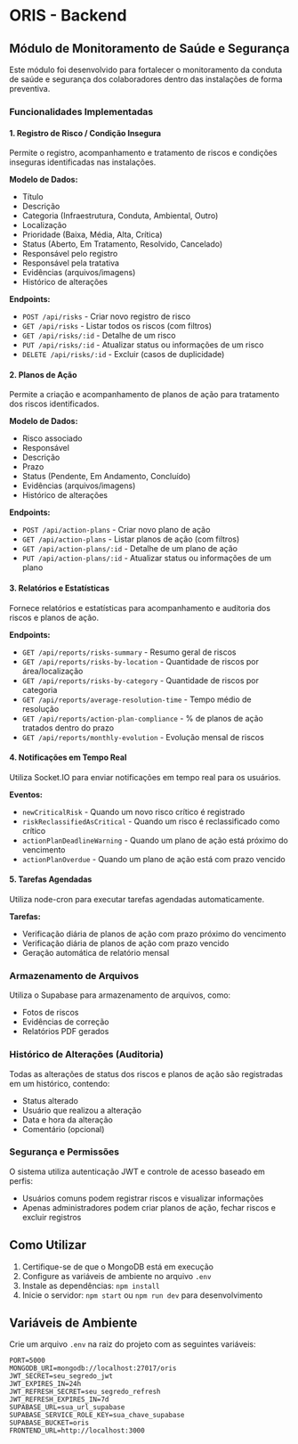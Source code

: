 # ORIS - Backend

## Módulo de Monitoramento de Saúde e Segurança

Este módulo foi desenvolvido para fortalecer o monitoramento da conduta de saúde e segurança dos colaboradores dentro das instalações de forma preventiva.

### Funcionalidades Implementadas

#### 1. Registro de Risco / Condição Insegura

Permite o registro, acompanhamento e tratamento de riscos e condições inseguras identificadas nas instalações.

**Modelo de Dados:**
- Título
- Descrição
- Categoria (Infraestrutura, Conduta, Ambiental, Outro)
- Localização
- Prioridade (Baixa, Média, Alta, Crítica)
- Status (Aberto, Em Tratamento, Resolvido, Cancelado)
- Responsável pelo registro
- Responsável pela tratativa
- Evidências (arquivos/imagens)
- Histórico de alterações

**Endpoints:**
- `POST /api/risks` - Criar novo registro de risco
- `GET /api/risks` - Listar todos os riscos (com filtros)
- `GET /api/risks/:id` - Detalhe de um risco
- `PUT /api/risks/:id` - Atualizar status ou informações de um risco
- `DELETE /api/risks/:id` - Excluir (casos de duplicidade)

#### 2. Planos de Ação

Permite a criação e acompanhamento de planos de ação para tratamento dos riscos identificados.

**Modelo de Dados:**
- Risco associado
- Responsável
- Descrição
- Prazo
- Status (Pendente, Em Andamento, Concluído)
- Evidências (arquivos/imagens)
- Histórico de alterações

**Endpoints:**
- `POST /api/action-plans` - Criar novo plano de ação
- `GET /api/action-plans` - Listar planos de ação (com filtros)
- `GET /api/action-plans/:id` - Detalhe de um plano de ação
- `PUT /api/action-plans/:id` - Atualizar status ou informações de um plano

#### 3. Relatórios e Estatísticas

Fornece relatórios e estatísticas para acompanhamento e auditoria dos riscos e planos de ação.

**Endpoints:**
- `GET /api/reports/risks-summary` - Resumo geral de riscos
- `GET /api/reports/risks-by-location` - Quantidade de riscos por área/localização
- `GET /api/reports/risks-by-category` - Quantidade de riscos por categoria
- `GET /api/reports/average-resolution-time` - Tempo médio de resolução
- `GET /api/reports/action-plan-compliance` - % de planos de ação tratados dentro do prazo
- `GET /api/reports/monthly-evolution` - Evolução mensal de riscos

#### 4. Notificações em Tempo Real

Utiliza Socket.IO para enviar notificações em tempo real para os usuários.

**Eventos:**
- `newCriticalRisk` - Quando um novo risco crítico é registrado
- `riskReclassifiedAsCritical` - Quando um risco é reclassificado como crítico
- `actionPlanDeadlineWarning` - Quando um plano de ação está próximo do vencimento
- `actionPlanOverdue` - Quando um plano de ação está com prazo vencido

#### 5. Tarefas Agendadas

Utiliza node-cron para executar tarefas agendadas automaticamente.

**Tarefas:**
- Verificação diária de planos de ação com prazo próximo do vencimento
- Verificação diária de planos de ação com prazo vencido
- Geração automática de relatório mensal

### Armazenamento de Arquivos

Utiliza o Supabase para armazenamento de arquivos, como:
- Fotos de riscos
- Evidências de correção
- Relatórios PDF gerados

### Histórico de Alterações (Auditoria)

Todas as alterações de status dos riscos e planos de ação são registradas em um histórico, contendo:
- Status alterado
- Usuário que realizou a alteração
- Data e hora da alteração
- Comentário (opcional)

### Segurança e Permissões

O sistema utiliza autenticação JWT e controle de acesso baseado em perfis:
- Usuários comuns podem registrar riscos e visualizar informações
- Apenas administradores podem criar planos de ação, fechar riscos e excluir registros

## Como Utilizar

1. Certifique-se de que o MongoDB está em execução
2. Configure as variáveis de ambiente no arquivo `.env`
3. Instale as dependências: `npm install`
4. Inicie o servidor: `npm start` ou `npm run dev` para desenvolvimento

## Variáveis de Ambiente

Crie um arquivo `.env` na raiz do projeto com as seguintes variáveis:

```
PORT=5000
MONGODB_URI=mongodb://localhost:27017/oris
JWT_SECRET=seu_segredo_jwt
JWT_EXPIRES_IN=24h
JWT_REFRESH_SECRET=seu_segredo_refresh
JWT_REFRESH_EXPIRES_IN=7d
SUPABASE_URL=sua_url_supabase
SUPABASE_SERVICE_ROLE_KEY=sua_chave_supabase
SUPABASE_BUCKET=oris
FRONTEND_URL=http://localhost:3000
```